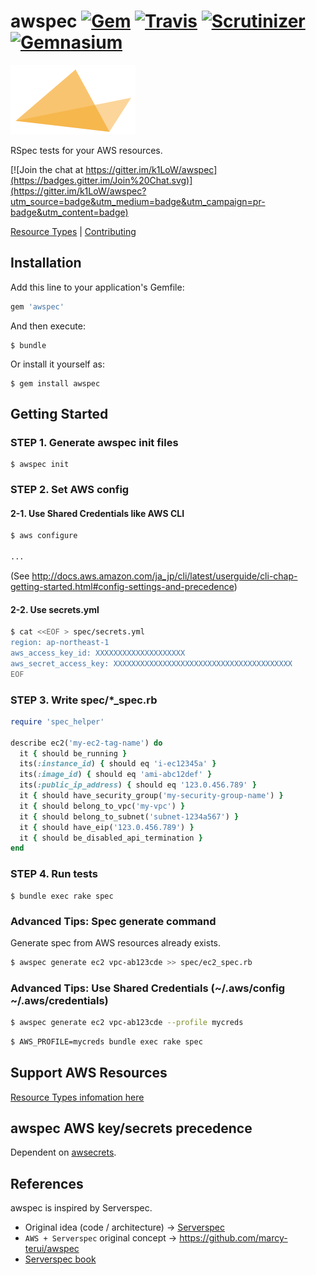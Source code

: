 # awspec [![Gem](https://img.shields.io/gem/v/awspec.svg)](https://rubygems.org/gems/awspec) [![Travis](https://img.shields.io/travis/k1LoW/awspec.svg)](https://travis-ci.org/k1LoW/awspec) [![Scrutinizer](https://img.shields.io/scrutinizer/g/k1LoW/awspec.svg)](https://scrutinizer-ci.com/g/k1LoW/awspec/) [![Gemnasium](https://img.shields.io/gemnasium/k1LoW/awspec.svg)](https://gemnasium.com/k1LoW/awspec)

![Logo](./awspec-logo.png)

RSpec tests for your AWS resources.

[![Join the chat at https://gitter.im/k1LoW/awspec](https://badges.gitter.im/Join%20Chat.svg)](https://gitter.im/k1LoW/awspec?utm_source=badge&utm_medium=badge&utm_campaign=pr-badge&utm_content=badge)

[Resource Types](doc/resource_types.md) | [Contributing](doc/contributing.md)

## Installation

Add this line to your application's Gemfile:

```ruby
gem 'awspec'
```

And then execute:

    $ bundle

Or install it yourself as:

    $ gem install awspec

## Getting Started

### STEP 1. Generate awspec init files

    $ awspec init

### STEP 2. Set AWS config

#### 2-1. Use Shared Credentials like AWS CLI

```sh
$ aws configure

...
```

(See http://docs.aws.amazon.com/ja_jp/cli/latest/userguide/cli-chap-getting-started.html#config-settings-and-precedence)

#### 2-2. Use secrets.yml

```sh
$ cat <<EOF > spec/secrets.yml
region: ap-northeast-1
aws_access_key_id: XXXXXXXXXXXXXXXXXXXX
aws_secret_access_key: XXXXXXXXXXXXXXXXXXXXXXXXXXXXXXXXXXXXXXXX
EOF
```

### STEP 3. Write spec/*_spec.rb

```ruby
require 'spec_helper'

describe ec2('my-ec2-tag-name') do
  it { should be_running }
  its(:instance_id) { should eq 'i-ec12345a' }
  its(:image_id) { should eq 'ami-abc12def' }
  its(:public_ip_address) { should eq '123.0.456.789' }
  it { should have_security_group('my-security-group-name') }
  it { should belong_to_vpc('my-vpc') }
  it { should belong_to_subnet('subnet-1234a567') }
  it { should have_eip('123.0.456.789') }
  it { should be_disabled_api_termination }
end
```

### STEP 4. Run tests

    $ bundle exec rake spec

### Advanced Tips: Spec generate command

Generate spec from AWS resources already exists.

```sh
$ awspec generate ec2 vpc-ab123cde >> spec/ec2_spec.rb
```

### Advanced Tips: Use Shared Credentials (~/.aws/config ~/.aws/credentials)

```sh
$ awspec generate ec2 vpc-ab123cde --profile mycreds
```

```sh
$ AWS_PROFILE=mycreds bundle exec rake spec
```

## Support AWS Resources

[Resource Types infomation here](doc/resource_types.md)

## awspec AWS key/secrets precedence

Dependent on [awsecrets](https://github.com/k1LoW/awsecrets#awsecrets-config-precedence).

## References

awspec is inspired by Serverspec.

- Original idea (code / architecture) -> [Serverspec](https://github.com/serverspec/serverspec)
- `AWS + Serverspec` original concept -> https://github.com/marcy-terui/awspec
- [Serverspec book](http://www.oreilly.co.jp/books/9784873117096/)
